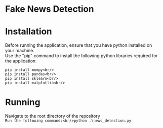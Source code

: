 ﻿# Fake News Detection
 # Installation
Before running the application, ensure that you have python installed on your machine. <br/>
Use the "pip" command to install the following python libraries required for the application: <br/>
```
pip install numpy<br/>
pip install pandas<br/>
pip install sklearn<br/>
pip install matplotlib<br/>
```

# Running<br/>
Navigate to the root directory of the repository<br/>
```Run the following command:<br/>python .\news_detection.py```
